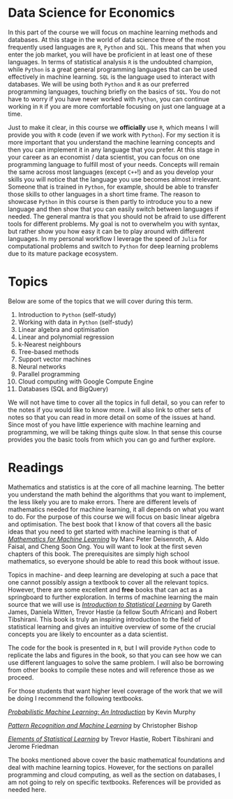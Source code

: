 
Data Science for Economics
==============================================

In this part of the course we will focus on machine learning methods and databases. At this stage in the world of data science three of the most frequently used languages are `R`, `Python` and `SQL`. This means that when you enter the job market, you will have be proficient in at least one of these languages. In terms of statistical analysis `R` is the undoubted champion, while `Python` is a great general programming languages that can be used effectively in machine learning. `SQL` is the language used to interact with databases. We will be using both `Python` and `R` as our preferred programming languages, touching briefly on the basics of `SQL`. You do not have to worry if you have never worked with `Python`, you can continue working in `R` if you are more comfortable focusing on just one language at a time. 

Just to make it clear, in this course we **officially** use `R`, which means I will provide you with `R` code (even if we work with `Python`). For my section it is more important that you understand the machine learning concepts and then you can implement it in any language that you prefer. At this stage in your career as an economist / data scientist, you can focus on one programming language to fulfill most of your needs. Concepts will remain the same across most languages (except `C++`!) and as you develop your skills you will notice that the language you use becomes almost irrelevant. Someone that is trained in `Python`, for example, should be able to transfer those skills to other languages in a short time frame. The reason to showcase `Python` in this course is then partly to introduce you to a new language and then show that you can easily switch between languages if needed. The general mantra is that you should not be afraid to use different tools for different problems. My goal is not to overwhelm you with syntax, but rather show you how easy it can be to play around with different languages. In my personal workflow I leverage the speed of `Julia` for computational problems and switch to `Python` for deep learning problems due to its mature package ecosystem. 

# Topics

Below are some of the topics that we will cover during this term.

1. Introduction to `Python` (self-study)
2. Working with data in `Python` (self-study)
3. Linear algebra and optimisation
4. Linear and polynomial regression
5. k-Nearest neighbours
6. Tree-based methods
7. Support vector machines
8. Neural networks 
9. Parallel programming
10. Cloud computing with Google Compute Engine
11. Databases (SQL and BigQuery)

We will not have time to cover all the topics in full detail, so you can refer to the notes if you would like to know more. I will also link to other sets of notes so that you can read in more detail on some of the issues at hand. Since most of you have little experience with machine learning and programming, we will be taking things quite slow. In that sense this course provides you the basic tools from which you can go and further explore. 

# Readings

Mathematics and statistics is at the core of all machine learning. The better you understand the math behind the algorithms that you want to implement, the less likely you are to make errors. There are different levels of mathematics needed for machine learning, it all depends on what you want to do. For the purpose of this course we will focus on basic linear algebra and optimisation. The best book that I know of that covers all the basic ideas that you need to get started with machine learning is that of [*Mathematics for Machine Learning*](https://mml-book.github.io/book/mml-book.pdf) by Marc Peter Deisenroth, A. Aldo Faisal, and Cheng Soon Ong. You will want to look at the first seven chapters of this book. The prerequisites are simply high school mathematics, so everyone should be able to read this book without issue. 

Topics in machine- and deep learning are developing at such a pace that one cannot possibly assign a textbook to cover all the relevant topics. However, there are some excellent and **free** books that can act as a springboard to further exploration. In terms of machine learning the main source that we will use is [*Introduction to Statistical Learning*](http://faculty.marshall.usc.edu/gareth-james/ISL/) by Gareth James, Daniela Witten, Trevor Hastie (a fellow South African) and Robert Tibshirani. This book is truly an inspiring introduction to the field of statistical learning and gives an intuitive overview of some of the crucial concepts you are likely to encounter as a data scientist. 

The code for the book is presented in `R`, but I will provide `Python` code to replicate the labs and figures in the book, so that you can see how we can use different languages to solve the same problem. I will also be borrowing from other books to compile these notes and will reference those as we proceed.

For those students that want higher level coverage of the work that we will be doing I recommend the following textbooks. 

[*Probabilistic Machine Learning: An Introduction*](https://github.com/probml/pml-book/releases/latest/download/pml1.pdf) by Kevin Murphy

[*Pattern Recognition and Machine Learning*](https://www.microsoft.com/en-us/research/uploads/prod/2006/01/Bishop-Pattern-Recognition-and-Machine-Learning-2006.pdf) by Christopher Bishop

[*Elements of Statistical Learning*](https://web.stanford.edu/~hastie/ElemStatLearn/download.html) by Trevor Hastie, Robert Tibshirani and Jerome Friedman

The books mentioned above cover the basic mathematical foundations and deal with machine learning topics. However, for the sections on parallel programming and cloud computing, as well as the section on databases, I am not going to rely on specific textbooks. References will be provided as needed here. 
